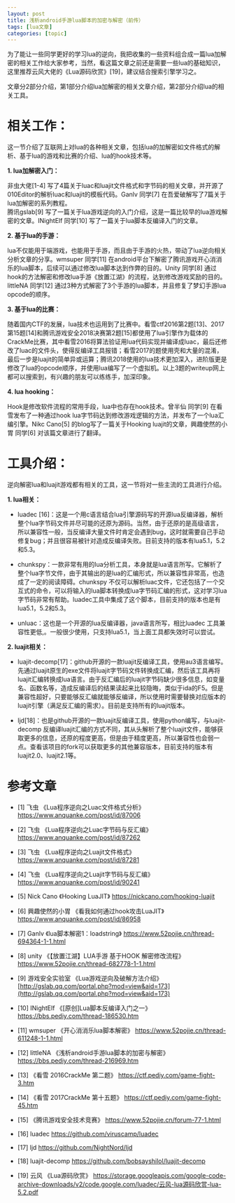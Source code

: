```yaml
---
layout: post
title: 浅析android手游lua脚本的加密与解密（前传） 
tags: [lua文章]
categories: [topic]
---
```

为了能让一些同学更好的学习lua的逆向，我把收集的一些资料组合成一篇lua加解密的相关工作给大家参考，当然，看这篇文章之前还是需要一些lua的基础知识，这里推荐云风大佬的《Lua源码欣赏》[19]，建议结合搜索引擎学习之。

文章分2部分介绍，第1部分介绍lua加解密的相关文章介绍，第2部分介绍lua的相关工具。

# 相关工作：

这一节介绍了互联网上对lua的各种相关文章，包括lua的加解密如文件格式的解析、基于lua的游戏和比赛的介绍、lua的hook技术等。

**1\. lua加解密入门：**

非虫大佬[1-4]
写了4篇关于luac和luajit文件格式和字节码的相关文章，并开源了010Editor的解析luac和luajit的模板代码。Ganlv 同学[7]
在吾爱破解写了7篇关于lua加解密的系列教程。  
腾讯gslab[9] 写了一篇关于lua游戏逆向的入门介绍，这是一篇比较早的lua游戏解密的文章。INightElf 同学[10]
写了一篇关于lua脚本反编译入门的文章。

**2\. 基于lua的手游：**

lua不仅能用于端游戏，也能用于手游，而且由于手游的火热，带动了lua逆向相关分析文章的分享。wmsuper 同学[11]
在android平台下解密了腾讯游戏开心消消乐的lua脚本，后续可以通过修改lua脚本达到作弊的目的。Unity 同学[8]
通过hook的方法解密和修改lua手游《放置江湖》的流程，达到修改游戏奖励的目的。littleNA 同学[12]
通过3种方式解密了3个手游的lua脚本，并且修复了梦幻手游lua opcode的顺序。

**3\. 基于lua的比赛：**

随着国内CTF的发展，lua技术也运用到了比赛中。看雪ctf2016第2题[13]、2017第15题[14]和腾讯游戏安全2018决赛第2题[15]都使用了lua引擎作为载体的CrackMe比赛，其中看雪2016将算法验证用lua代码实现并编译成luac，最后还修改了luac的文件头，使得反编译工具报错；看雪2017的题使用壳和大量的混淆，最后一步是luajit的简单异或运算；腾讯2018使用的lua技术更加深入，进阶版更是修改了lua的opcode顺序，并使用lua编写了一个虚拟机。以上3题的writeup网上都可以搜索到，有兴趣的朋友可以练练手，加深印象。

**4\. lua hooking：**

Hook是修改软件流程的常用手段，lua中也存在hook技术。曾半仙 同学[9] 在看雪发布了一种通过hook
lua字节码达到修改游戏逻辑的方法，并发布了一个lua汇编引擎。Nikc Cano[5] 的blog写了一篇关于Hooking
luajit的文章，興趣使然的小胃 同学[6] 对该篇文章进行了翻译。

# 工具介绍：

逆向解密lua和luajit游戏都有相关的工具，这一节将对一些主流的工具进行介绍。

**1\. lua相关：**

  * luadec [16]：这是一个用c语言结合lua引擎源码写的开源lua反编译器，解析整个lua字节码文件并尽可能的还原为源码。当然，由于还原的是高级语言，所以兼容性一般，当反编译大量文件时肯定会遇到bug，这时就需要自己手动修复bug；并且很容易被针对造成反编译失败。目前支持的版本有lua5.1，5.2和5.3。

  * chunkspy：一款非常有用的lua分析工具，本身就是lua语言所写。它解析了整个lua字节文件，由于其输出的是lua的汇编形式，所以兼容性非常高，也造成了一定的阅读障碍。chunkspy 不仅可以解析luac文件，它还包括了一个交互式的命令，可以将输入的lua脚本转换成lua字节码汇编的形式，这对学习lua字节码非常有帮助。luadec工具中集成了这个脚本，目前支持的版本也是有lua5.1，5.2和5.3。

  * unluac：这也是一个开源的lua反编译器，java语言所写，相比luadec 工具兼容性更低,。一般很少使用，只支持lua5.1，当上面工具都失效时可以尝试。

**2\. luajit相关：**

  * luajit-decomp[17]：github开源的一款luajit反编译工具，使用au3语言编写。先通过luajit原生的exe文件将luajit字节码文件转换成汇编，然后该工具再将luajit汇编转换成lua语言。由于反汇编后的luajit字节码缺少很多信息，如变量名、函数名等，造成反编译后的结果读起来比较隐晦，类似于ida的F5。但是兼容性超好，只要能够反汇编就能够反编译，所以使用时需要替换对应版本的luajit引擎（满足反汇编的需求）。目前是支持所有的luajit版本。

  * ljd[18]：也是github开源的一款luajit反编译工具，使用python编写，与luajit-decomp 反编译luajit汇编的方式不同，其从头解析了整个luajit文件，能够获取更多的信息，还原的程度更高，但是由于精度更高，所以兼容性也会弱一点。查看该项目的fork可以获取更多的其他兼容版本，目前支持的版本有luajit2.0、luajit2.1等。

# 参考文章

  * [1] 飞虫 《Lua程序逆向之Luac文件格式分析》 <https://www.anquanke.com/post/id/87006>
  * [2] 飞虫 《Lua程序逆向之Luac字节码与反汇编》 <https://www.anquanke.com/post/id/87262>
  * [3] 飞虫 《Lua程序逆向之Luajit文件格式》 <https://www.anquanke.com/post/id/87281>
  * [4] 飞虫 《Lua程序逆向之Luajit字节码与反汇编》 <https://www.anquanke.com/post/id/90241>

  * [5] Nick Cano 《Hooking LuaJIT》 <https://nickcano.com/hooking-luajit>

  * [6] 興趣使然的小胃 《看我如何通过hook攻击LuaJIT》 <https://www.anquanke.com/post/id/86958>

  * [7] Ganlv 《lua脚本解密1：loadstring》 <https://www.52pojie.cn/thread-694364-1-1.html>

  * [8] unity 《【放置江湖】LUA手游 基于HOOK 解密修改流程》 <https://www.52pojie.cn/thread-682778-1-1.html>

  * [9] 游戏安全实验室 《Lua游戏逆向及破解方法介绍》 [http://gslab.qq.com/portal.php?mod=view&aid=173](http://gslab.qq.com/portal.php?mod=view&aid=173)

  * [10] INightElf 《[原创]Lua脚本反编译入门之一》 <https://bbs.pediy.com/thread-186530.htm>

  * [11] wmsuper 《开心消消乐lua脚本解密》 <https://www.52pojie.cn/thread-611248-1-1.html>

  * [12] littleNA 《浅析android手游lua脚本的加密与解密》 <https://bbs.pediy.com/thread-216969.htm>

  * [13] 《看雪 2016CrackMe 第二题》 <https://ctf.pediy.com/game-fight-3.htm>

  * [14] 《看雪 2017CrackMe 第十五题》 <https://ctf.pediy.com/game-fight-45.htm>

  * [15] 《腾讯游戏安全技术竞赛》 <https://www.52pojie.cn/forum-77-1.html>

  * [16] luadec <https://github.com/viruscamp/luadec>

  * [17] ljd <https://github.com/NightNord/ljd>

  * [18] luajit-decomp <https://github.com/bobsayshilol/luajit-decomp>

  * [19] 云风 《Lua源码欣赏》 <https://storage.googleapis.com/google-code-archive-downloads/v2/code.google.com/luadec/云风-lua源码欣赏-lua-5.2.pdf>